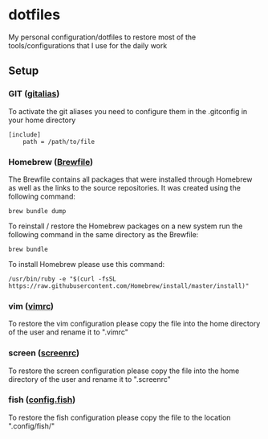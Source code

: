 
# dotfiles
My personal configuration/dotfiles to restore most of the tools/configurations that I use for the daily work

## Setup

### GIT ([gitalias](gitalias))
To activate the git aliases you need to configure them in the .gitconfig in your home directory
```
[include]
    path = /path/to/file
```

### Homebrew ([Brewfile](Brewfile))
The Brewfile contains all packages that were installed through Homebrew as well as the links to the source repositories. It was created using the following command:
```
brew bundle dump
```
To reinstall / restore the Homebrew packages on a new system run the following command in the same directory as the Brewfile:
```
brew bundle
```
To install Homebrew please use this command:
```
/usr/bin/ruby -e "$(curl -fsSL https://raw.githubusercontent.com/Homebrew/install/master/install)"
```

### vim ([vimrc](vimrc))
To restore the vim configuration please copy the file into the home directory of the user and rename it to ".vimrc"

### screen ([screenrc](screenrc))
To restore the screen configuration please copy the file into the home directory of the user and rename it to ".screenrc"

### fish ([config.fish](config.fish))
To restore the fish configuration please copy the file to the location ".config/fish/"


